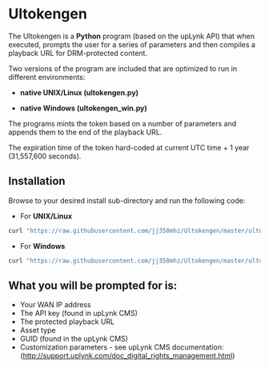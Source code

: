 # Ultokengen

The Ultokengen is a **Python** program (based on the upLynk API) that when executed, prompts the user for a series of parameters and then compiles a playback URL for DRM-protected content.

Two versions of the program are included that are optimized to run in different environments:

* **native UNIX/Linux (ultokengen.py)**

* **native Windows (ultokengen_win.py)**

The programs mints the token based on a number of parameters and appends them to the end of the playback URL.

The expiration time of the token hard-coded at current UTC time + 1 year (31,557,600 seconds).

## Installation

Browse to your desired install sub-directory and run the following code:

* For **UNIX/Linux**

```PYTHON
curl "https://raw.githubusercontent.com/jj358mhz/Ultokengen/master/ultokengen.py" -o ultokengen.py
```

* For **Windows**

```PYTHON
curl "https://raw.githubusercontent.com/jj358mhz/Ultokengen/master/ultokengen_win.py" -o ultokengen_win.py
```

## What you will be prompted for is:
* Your WAN IP address
* The API key (found in upLynk CMS)
* The protected playback URL
* Asset type
* GUID (found in the upLynk CMS)
* Customization parameters - see upLynk CMS documentation: (http://support.uplynk.com/doc_digital_rights_management.html)
